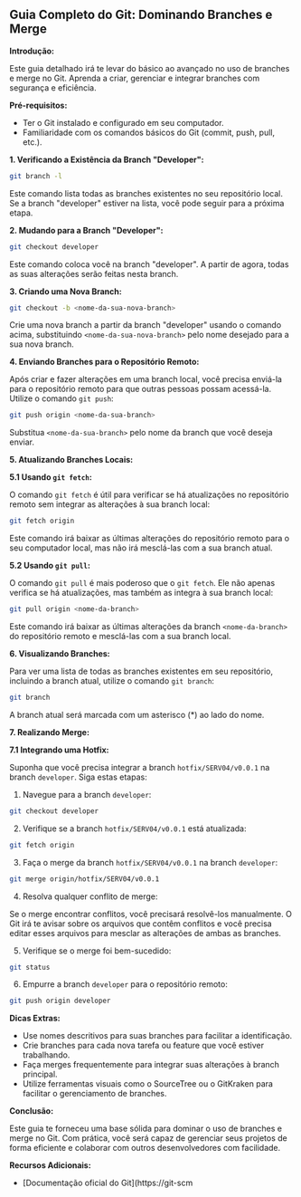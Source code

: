 ##  Guia Completo do Git: Dominando Branches e Merge

**Introdução:**

Este guia detalhado irá te levar do básico ao avançado no uso de branches e merge no Git. Aprenda a criar, gerenciar e integrar branches com segurança e eficiência.

**Pré-requisitos:**

* Ter o Git instalado e configurado em seu computador.
* Familiaridade com os comandos básicos do Git (commit, push, pull, etc.).

**1. Verificando a Existência da Branch "Developer":**

```bash
git branch -l
```

Este comando lista todas as branches existentes no seu repositório local. Se a branch "developer" estiver na lista, você pode seguir para a próxima etapa.

**2. Mudando para a Branch "Developer":**

```bash
git checkout developer
```

Este comando coloca você na branch "developer". A partir de agora, todas as suas alterações serão feitas nesta branch.

**3. Criando uma Nova Branch:**

```bash
git checkout -b <nome-da-sua-nova-branch>
```

Crie uma nova branch a partir da branch "developer" usando o comando acima, substituindo `<nome-da-sua-nova-branch>` pelo nome desejado para a sua nova branch.

**4. Enviando Branches para o Repositório Remoto:**

Após criar e fazer alterações em uma branch local, você precisa enviá-la para o repositório remoto para que outras pessoas possam acessá-la. Utilize o comando `git push`:

```bash
git push origin <nome-da-sua-branch>
```

Substitua `<nome-da-sua-branch>` pelo nome da branch que você deseja enviar.

**5. Atualizando Branches Locais:**

**5.1 Usando `git fetch`:**

O comando `git fetch` é útil para verificar se há atualizações no repositório remoto sem integrar as alterações à sua branch local:

```bash
git fetch origin
```

Este comando irá baixar as últimas alterações do repositório remoto para o seu computador local, mas não irá mesclá-las com a sua branch atual.

**5.2 Usando `git pull`:**

O comando `git pull` é mais poderoso que o `git fetch`. Ele não apenas verifica se há atualizações, mas também as integra à sua branch local:

```bash
git pull origin <nome-da-branch>
```

Este comando irá baixar as últimas alterações da branch `<nome-da-branch>` do repositório remoto e mesclá-las com a sua branch local.

**6. Visualizando Branches:**

Para ver uma lista de todas as branches existentes em seu repositório, incluindo a branch atual, utilize o comando `git branch`:

```bash
git branch
```

A branch atual será marcada com um asterisco (*) ao lado do nome.

**7. Realizando Merge:**

**7.1 Integrando uma Hotfix:**

Suponha que você precisa integrar a branch `hotfix/SERV04/v0.0.1` na branch `developer`. Siga estas etapas:

1. Navegue para a branch `developer`:

```bash
git checkout developer
```

2. Verifique se a branch `hotfix/SERV04/v0.0.1` está atualizada:

```bash
git fetch origin
```

3. Faça o merge da branch `hotfix/SERV04/v0.0.1` na branch `developer`:

```bash
git merge origin/hotfix/SERV04/v0.0.1
```

4. Resolva qualquer conflito de merge:

Se o merge encontrar conflitos, você precisará resolvê-los manualmente. O Git irá te avisar sobre os arquivos que contêm conflitos e você precisa editar esses arquivos para mesclar as alterações de ambas as branches.

5. Verifique se o merge foi bem-sucedido:

```bash
git status
```

6. Empurre a branch `developer` para o repositório remoto:

```bash
git push origin developer
```

**Dicas Extras:**

* Use nomes descritivos para suas branches para facilitar a identificação.
* Crie branches para cada nova tarefa ou feature que você estiver trabalhando.
* Faça merges frequentemente para integrar suas alterações à branch principal.
* Utilize ferramentas visuais como o SourceTree ou o GitKraken para facilitar o gerenciamento de branches.

**Conclusão:**

Este guia te forneceu uma base sólida para dominar o uso de branches e merge no Git. Com prática, você será capaz de gerenciar seus projetos de forma eficiente e colaborar com outros desenvolvedores com facilidade.

**Recursos Adicionais:**

* [Documentação oficial do Git](https://git-scm
